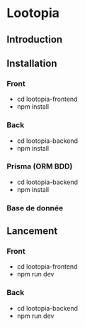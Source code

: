 # Lootopia
## Introduction

## Installation

### Front
- cd lootopia-frontend
- npm install

### Back
- cd lootopia-backend
- npm install

### Prisma (ORM BDD)
- cd lootopia-backend
- npm install

### Base de donnée

## Lancement

### Front
- cd lootopia-frontend
- npm run dev

### Back
- cd lootopia-backend
- npm run dev
